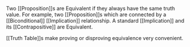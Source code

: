 Two [[Proposition]]s are Equivalent if they always have the same truth value. For example, two [[Proposition]]s which are connected by a [[Biconditional]] [[Implication]] relationship.
A standard [[Implication]] and its [[Contrapositive]] are Equivalent.

[[Truth Table]]s make proving or disproving equivalence very convenient.